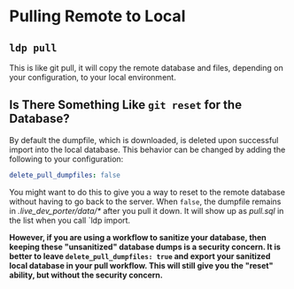 # Pulling Remote to Local

## `ldp pull`

This is like git pull, it will copy the remote database and files, depending on your configuration, to your local environment.

## Is There Something Like `git reset` for the Database?

By default the dumpfile, which is downloaded, is deleted upon successful import into the local database.  This behavior can be changed by adding the following to your configuration:

```yaml
delete_pull_dumpfiles: false
```
You might want to do this to give you a way to reset to the remote database without having to go back to the server.  When `false`,  the dumpfile remains in _.live_dev_porter/data/*_ after you pull it down. It will show up as _pull.sql_ in the list when you call `ldp import.

**However, if you are using a workflow to sanitize your database, then keeping these "unsanitized" database dumps is a security concern.  It is better to leave `delete_pull_dumpfiles: true` and export your sanitized local database in your pull workflow.  This will still give you the "reset" ability, but without the security concern.**
